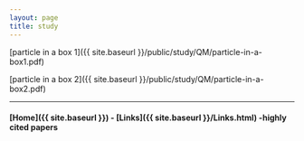 ```yaml
---
layout: page
title: study
---
```




[particle in a box 1]({{ site.baseurl }}/public/study/QM/particle-in-a-box1.pdf)



[particle in a box 2]({{ site.baseurl }}/public/study/QM/particle-in-a-box2.pdf)



---


#### [Home]({{ site.baseurl }}) - [Links]({{ site.baseurl }}/Links.html) -highly cited papers
